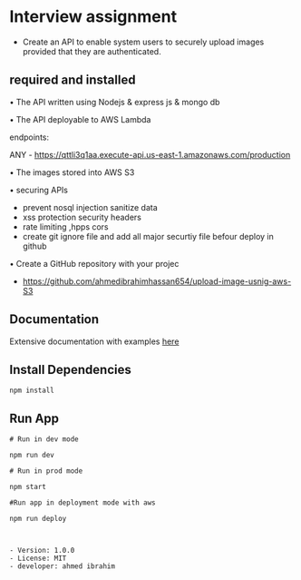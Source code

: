 # Interview assignment 

* Create an API to enable system users to securely upload images provided that they are 
authenticated.




## required and installed 

• The API  written using Nodejs & express js & mongo db 


•  The API  deployable to AWS Lambda 

endpoints:
 
  ANY - https://qttli3q1aa.execute-api.us-east-1.amazonaws.com/production


• The images stored into AWS S3 


•  securing  APIs 

- prevent nosql injection sanitize data 
- xss protection security headers
- rate limiting ,hpps cors
- create git ignore file and add all major securtiy file befour deploy in github

•  Create a GitHub repository with your projec

- https://github.com/ahmedibrahimhassan654/upload-image-usnig-aws-S3


## Documentation 

Extensive documentation with examples [here](https://documenter.getpostman.com/view/7173620/Tz5p6dMb)

## Install Dependencies

```
npm install
```

## Run App

```
# Run in dev mode

npm run dev

# Run in prod mode

npm start

#Run app in deployment mode with aws

npm run deploy



- Version: 1.0.0
- License: MIT
- developer: ahmed ibrahim 

